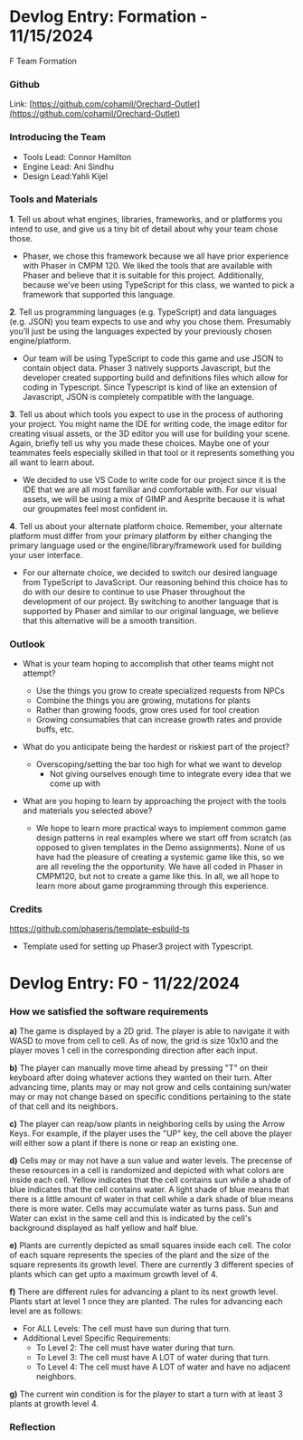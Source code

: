 # Devlog Entry: Formation - 11/15/2024

F Team Formation

### **Github**

Link: [https://github.com/cohamil/Orechard-Outlet](https://github.com/cohamil/Orechard-Outlet)

### **Introducing the Team**

* Tools Lead: Connor Hamilton  
* Engine Lead: Ani Sindhu  
* Design Lead:Yahli Kijel

### **Tools and Materials**

**1**. Tell us about what engines, libraries, frameworks, and or platforms you intend to use, and give us a tiny bit of detail about why your team chose those.

* Phaser, we chose this framework because we all have prior experience with Phaser in CMPM 120\. We liked the tools that are available with Phaser and believe that it is suitable for this project. Additionally, because we’ve been using TypeScript for this class, we wanted to pick a framework that supported this language.  

**2**. Tell us programming languages (e.g. TypeScript) and data languages (e.g. JSON) you team expects to use and why you chose them. Presumably you’ll just be using the languages expected by your previously chosen engine/platform.

* Our team will be using TypeScript to code this game and use JSON to contain object data. Phaser 3 natively supports Javascript, but the developer created supporting build and definitions files which allow for coding in Typescript. Since Typescript is kind of like an extension of Javascript, JSON is completely compatible with the language. 

**3**. Tell us about which tools you expect to use in the process of authoring your project. You might name the IDE for writing code, the image editor for creating visual assets, or the 3D editor you will use for building your scene. Again, briefly tell us why you made these choices. Maybe one of your teammates feels especially skilled in that tool or it represents something you all want to learn about.

* We decided to use VS Code to write code for our project since it is the IDE that we are all most familiar and comfortable with. For our visual assets, we will be using a mix of GIMP and Aesprite because it is what our groupmates feel most confident in.

**4**. Tell us about your alternate platform choice. Remember, your alternate platform must differ from your primary platform by either changing the primary language used or the engine/library/framework used for building your user interface.

* For our alternate choice, we decided to switch our desired language from TypeScript to JavaScript. Our reasoning behind this choice has to do with our desire to continue to use Phaser throughout the development of our project. By switching to another language that is supported by Phaser and similar to our original language, we believe that this alternative will be a smooth transition.

### **Outlook**

* What is your team hoping to accomplish that other teams might not attempt?  
  * Use the things you grow to create specialized requests from NPCs  
  * Combine the things you are growing, mutations for plants  
  * Rather than growing foods, grow ores used for tool creation  
  * Growing consumables that can increase growth rates and provide buffs, etc.

* What do you anticipate being the hardest or riskiest part of the project?  
  * Overscoping/setting the bar too high for what we want to develop  
    * Not giving ourselves enough time to integrate every idea that we come up with

* What are you hoping to learn by approaching the project with the tools and materials you selected above?  
  * We hope to learn more practical ways to implement common game design patterns in real examples where we start off from scratch (as opposed to given templates in the Demo assignments). None of us have had the pleasure of creating a systemic game like this, so we are all reveling the the opportunity. We have all coded in Phaser in CMPM120, but not to create a game like this. In all, we all hope to learn more about game programming through this experience.

### Credits
https://github.com/phaserjs/template-esbuild-ts
* Template used for setting up Phaser3 project with Typescript.


# Devlog Entry: F0 - 11/22/2024
### How we satisfied the software requirements
**a)** The game is displayed by a 2D grid. The player is able to navigate it with WASD to move from cell to cell. As of now, the grid is size 10x10 and the player moves 1 cell in the corresponding direction after each input.

**b)** The player can manually move time ahead by pressing "T" on their keyboard after doing whatever actions they wanted on their turn. After advancing time, plants may or may not grow and cells containing sun/water may or may not change based on specific conditions pertaining to the state of that cell and its neighbors.

**c)** The player can reap/sow plants in neighboring cells by using the Arrow Keys. For example, if the player uses the "UP" key, the cell above the player will either sow a plant if there is none or reap an existing one.

**d)** Cells may or may not have a sun value and water levels. The precense of these resources in a cell is randomized and depicted with what colors are inside each cell. Yellow indicates that the cell contains sun while a shade of blue indicates that the cell contains water. A light shade of blue means that there is a little amount of water in that cell while a dark shade of blue means there is more water. Cells may accumulate water as turns pass. Sun and Water can exist in the same cell and this is indicated by the cell's background displayed as half yellow and half blue.

**e)** Plants are currently depicted as small squares inside each cell. The color of each square represents the species of the plant and the size of the square represents its growth level. There are currently 3 different species of plants which can get upto a maximum growth level of 4.

**f)** There are different rules for advancing a plant to its next growth level. Plants start at level 1 once they are planted. The rules for advancing each level are as follows:
* For ALL Levels: The cell must have sun during that turn.
* Additional Level Specific Requirements:
    * To Level 2: The cell must have water during that turn.
    * To Level 3: The cell must have A LOT of water during that turn.
    * To Level 4: The cell must have A LOT of water and have no adjacent neighbors.
    
**g)** The current win condition is for the player to start a turn with at least 3 plants at growth level 4.

### Reflection

